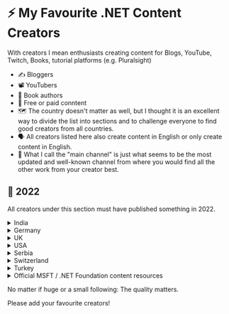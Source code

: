 # :zap: My Favourite .NET Content Creators

With creators I mean enthusiasts creating content for Blogs, YouTube, Twitch, Books, tutorial platforms (e.g. Pluralsight)

* :writing_hand: Bloggers
* :film_projector: YouTubers
* :open_book: Book authors
* :receipt: Free or paid conntent
* :world_map: The country doesn't matter as well, but I thought it is an excellent way to divide the list into sections and to challenge everyone to find good creators from all countries.
* :speaking_head: All creators listed here also create content in English or only create content in English.
* :compass: What I call the "main channel" is just what seems to be the most updated and well-known channel from where you would find all the other work from your creator best.

## :calendar: 2022

All creators under this section must have published something in 2022.


<details><summary>India</summary>
 
| Name  | Main Channel |
| ------------- | ------------- |
| Shreyas Jejurkar  | [Blog](https://mccshreyas.com/)  |
</details>


<details><summary>Germany</summary>
 
| Name  | Main Channel |
| ------------- | ------------- |
| Holger Schwichtenberg | [Twitter](https://twitter.com/DOTNETDOKTOR)
| Tim Cadenbach | [Blog](https://www.tcdev.de/blog)  |
</details>




<details><summary>UK</summary>
 
| Name  | Main Channel |
| ------------- | ------------- |
| Nick Chapsas | [Youtube](https://www.youtube.com/c/Elfocrash)  |
| Jamie Maguire | [Blog](https://jamiemaguire.net/)
| Jon P Smith | [Blog](https://www.thereformedprogrammer.net)
</details>

<details>
<summary>USA</summary>
  
  | Name  | Main Channel |
  | ------------- | ------------- |
  | Kendra Havens | [Twitter](https://twitter.com/gotheap)
  | Niels Swimberghe | [Blog](https://swimburger.net)
  | Julie Lerman | [Twitter](https://twitter.com/julielerman)
  | Scott Hanselman | [YouTube](https://www.youtube.com/channel/UCL-fHOdarou-CR2XUmK48Og)
  | Steve Ardalis Smith  | [Blog](https://ardalis.com/blog)  |
  | Tim Corey | [Podcast](https://iamtimcorey.com/p/podcast)
</details>

<details>
<summary>Serbia</summary>
  
| Name  | Main Channel |
| ------------- | ------------- |
| Milan Jovanović | [LinkedIn](https://www.linkedin.com/in/milan-jovanovic)  |
</details>

<details>
<summary>Switzerland</summary> 
  
| Name  | Main Channel |
| ------------- | ------------- |
| Damien Bowden  | [Blog](https://damienbod.com)  |
| Jürgen Gutsch | [Blog](https://asp.net-hacker.rocks)
| Steven Giesel |  [Blog](https://steven-giesel.com)
</details>

<details>
<summary>Turkey</summary>
  
| Name  | Main Channel |
| ------------- | ------------- |
| Sabit Kondakçı | [LinkedIn](https://www.linkedin.com/in/sabit-kondak%C3%A7%C4%B1/)  |
</details>

<details>
 <summary>Official MSFT / .NET Foundation content resources</summary>
 
| Name  | Main Channel |
| ------------- | ------------- |
| dotNET on YouTube | [YouTube](https://www.youtube.com/c/dotNET)  |
| .NET Fundation on Youtube | [YouTube](https://www.youtube.com/c/NETFoundation)
 </details>

 
No matter if huge or a small following: The quality matters. 

Please add your favourite creators!


